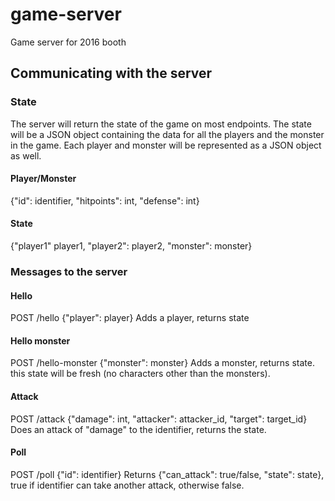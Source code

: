 # game-server
Game server for 2016 booth


## Communicating with the server
### State
The server will return the state of the game on most endpoints. The state will be a JSON object containing the data for all the players and the monster in the game. Each player and monster will be represented as a JSON object as well.

#### Player/Monster
{"id": identifier, "hitpoints": int, "defense": int}

#### State
{"player1" player1, "player2": player2, "monster": monster}

### Messages to the server
#### Hello
POST /hello
{"player": player}
Adds a player, returns state

#### Hello monster
POST /hello-monster
{"monster": monster}
Adds a monster, returns state. this state will be fresh (no characters other than the monsters).

#### Attack
POST /attack
{"damage": int, "attacker": attacker_id, "target": target_id}
Does an attack of "damage" to the identifier, returns the state.


#### Poll
POST /poll
{"id": identifier}
Returns {"can_attack": true/false, "state": state}, true if identifier can take another attack, otherwise false.
